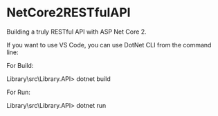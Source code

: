 # NetCore2RESTfulAPI
Building a truly RESTful API with ASP Net Core 2.


If you want to use VS Code, you can use DotNet CLI from the command line:

For Build:

Library\src\Library.API> dotnet build

For Run:

Library\src\Library.API> dotnet run
